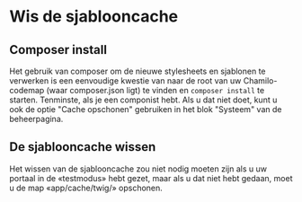 # Wis de sjablooncache

## Composer install

Het gebruik van composer om de nieuwe stylesheets en sjablonen te verwerken is een eenvoudige kwestie van naar de root van uw Chamilo-codemap \(waar composer.json ligt\) te vinden en `composer install` te starten. Tenminste, als je een componist hebt. Als u dat niet doet, kunt u ook de optie "Cache opschonen" gebruiken in het blok "Systeem" van de beheerpagina.

## De sjablooncache wissen

Het wissen van de sjablooncache zou niet nodig moeten zijn als u uw portaal in de «testmodus» hebt gezet, maar als u dat niet hebt gedaan, moet u de map «app/cache/twig/» opschonen.

